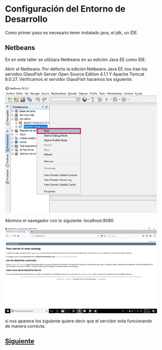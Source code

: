 # Configuración del Entorno de Desarrollo

Como primer paso es necesario tener instalado java, el jdk, un IDE.

## Netbeans

En en este taller se utilizara Netbeans en su edición Java EE como IDE. 

Abrir el Netbeans. Por defecto la edición Netbeans Java EE nos trae los servidos GlassFish Server Open Source Edition 4.1.1
Y Apache Tomcat 8.0.27. Verificamos el servidor GlassFish hacemos los siguiente:

![server](Imagenes/11.png)

Abrimos el navegador con lo siguiente: localhost:8080

![server](Imagenes/server.png)

si nos aparece los siguiente quiere decir que el servidor esta funcionando de manera correcta.

## [Siguiente](page4.md)
